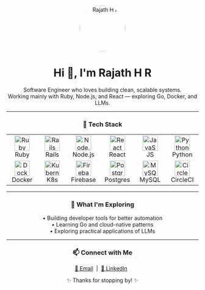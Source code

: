 <!-- Clean and Aligned GitHub Profile for Rajath3 -->
<!-- Paste this directly into your README.md -->

<div align="center">
  <img src="https://github.com/Rajath3.png" alt="Rajath H R" width="120" style="border-radius:50%;" />

  <h1>Hi 👋, I'm Rajath H R</h1>
  <p>
    Software Engineer who loves building clean, scalable systems.<br/>
    Working mainly with Ruby, Node.js, and React — exploring Go, Docker, and LLMs.
  </p>
</div>

---

<h3 align="center">🧰 Tech Stack</h3>

<div align="center">
  <table>
    <tr>
      <td align="center" width="80">
        <img src="https://cdn.jsdelivr.net/gh/devicons/devicon/icons/ruby/ruby-plain-wordmark.svg" height="40" alt="Ruby" /><br/>Ruby
      </td>
      <td align="center" width="80">
        <img src="https://cdn.jsdelivr.net/gh/devicons/devicon/icons/rails/rails-plain-wordmark.svg" height="40" alt="Rails" /><br/>Rails
      </td>
      <td align="center" width="80">
        <img src="https://cdn.jsdelivr.net/gh/devicons/devicon/icons/nodejs/nodejs-plain-wordmark.svg" height="40" alt="Node.js" /><br/>Node.js
      </td>
      <td align="center" width="80">
        <img src="https://cdn.jsdelivr.net/gh/devicons/devicon/icons/react/react-original-wordmark.svg" height="40" alt="React" /><br/>React
      </td>
      <td align="center" width="80">
        <img src="https://cdn.jsdelivr.net/gh/devicons/devicon/icons/javascript/javascript-plain.svg" height="40" alt="JavaScript" /><br/>JS
      </td>
      <td align="center" width="80">
        <img src="https://cdn.jsdelivr.net/gh/devicons/devicon/icons/python/python-plain-wordmark.svg" height="40" alt="Python" /><br/>Python
      </td>
    </tr>
    <tr>
      <td align="center">
        <img src="https://cdn.jsdelivr.net/gh/devicons/devicon/icons/docker/docker-plain-wordmark.svg" height="40" alt="Docker" /><br/>Docker
      </td>
      <td align="center">
        <img src="https://cdn.jsdelivr.net/gh/devicons/devicon/icons/kubernetes/kubernetes-plain.svg" height="40" alt="Kubernetes" /><br/>K8s
      </td>
      <td align="center">
        <img src="https://cdn.jsdelivr.net/gh/devicons/devicon/icons/firebase/firebase-plain-wordmark.svg" height="40" alt="Firebase" /><br/>Firebase
      </td>
      <td align="center">
        <img src="https://cdn.jsdelivr.net/gh/devicons/devicon/icons/postgresql/postgresql-plain-wordmark.svg" height="40" alt="PostgreSQL" /><br/>Postgres
      </td>
      <td align="center">
        <img src="https://cdn.jsdelivr.net/gh/devicons/devicon/icons/mysql/mysql-plain-wordmark.svg" height="40" alt="MySQL" /><br/>MySQL
      </td>
      <td align="center">
        <img src="https://cdn.jsdelivr.net/gh/devicons/devicon/icons/circleci/circleci-plain.svg" height="40" alt="CircleCI" /><br/>CircleCI
      </td>
    </tr>
  </table>
</div>

---

<h3 align="center">🌱 What I'm Exploring</h3>
<p align="center">
  • Building developer tools for better automation<br/>
  • Learning Go and cloud-native patterns<br/>
  • Exploring practical applications of LLMs
</p>

---

<h3 align="center">📫 Connect with Me</h3>

<p align="center">
  <a href="mailto:rajath.nandan33@gmail.com">📧 Email</a> &nbsp;|&nbsp;
  <a href="https://www.linkedin.com/in/rajath-h-r-69b3a9135/">💼 LinkedIn</a> &nbsp;
</p>

<p align="center">✨ Thanks for stopping by! ✨</p>
